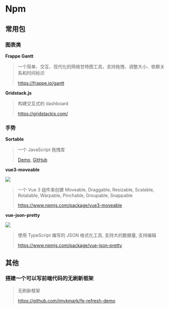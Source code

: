 # Npm

## 常用包

### 图表类

**Frappe Gantt**

> 一个简单、交互、现代化的网络甘特图工具，支持拖拽、调整大小、依赖关系和时间标识
>
> https://frappe.io/gantt

**Gridstack.js**

> 构建交互式的 dashboard
>
> https://gridstackjs.com/

### 手势

**Sortable**

> 一个 JavaScript 拖拽库
>
> [Demo](http://sortablejs.github.io/Sortable/), [GitHub](https://github.com/SortableJS/Sortable)



**vue3-moveable**

![](https://file.wulicode.com/doc/20230531/1685519827510.png)


> 一个 Vue 3 组件来创建 Moveable, Draggable, Resizable, Scalable, Rotatable, Warpable, Pinchable, Groupable, Snappable
>
> https://www.npmjs.com/package/vue3-moveable

**vue-json-pretty**

![](https://file.wulicode.com/doc/20230628/1687915137687.png)

> 使用 TypeScript 编写的 JSON 格式化工具, 支持大的数据量, 支持编辑
>
> https://www.npmjs.com/package/vue-json-pretty

## 其他

### 搭建一个可以写前端代码的无刷新框架

> 无刷新框架
>
> https://github.com/imvkmark/fe-refresh-demo